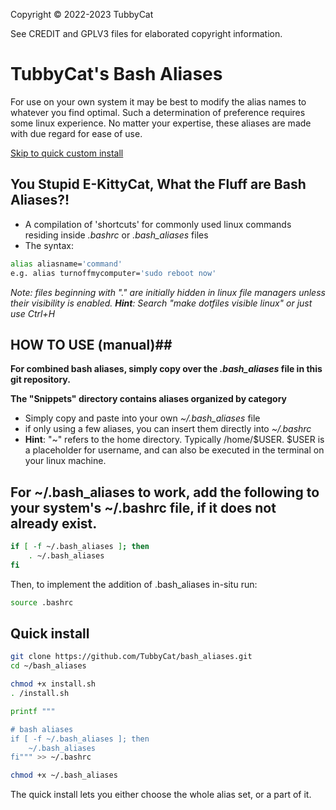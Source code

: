 Copyright © 2022-2023 TubbyCat

See CREDIT and GPLV3 files for elaborated copyright information.

# TubbyCat's Bash Aliases #
For use on your own system it may be best to modify the alias names to whatever you find optimal. Such a determination of preference requires some linux experience. No matter your expertise, these aliases are made with due regard for ease of use.

[Skip to quick custom install](https://github.com/TubbyCat/bash_aliases#quick-install)

## You Stupid E-KittyCat, What the Fluff are Bash Aliases?! ##
- A compilation of 'shortcuts' for commonly used linux commands residing inside _.bashrc_ or _.bash_aliases_ files
- The syntax:
```sh
alias aliasname='command'
e.g. alias turnoffmycomputer='sudo reboot now'
```
 _Note: files beginning with "." are initially hidden in linux file managers unless their visibility is enabled. **Hint**: Search "make dotfiles visible linux" or just use Ctrl+H_

## HOW TO USE (manual)##
**For combined bash aliases, simply copy over the _.bash_aliases_ file in this git repository.**

**The "Snippets" directory contains aliases organized by category**
  - Simply copy and paste into your own _~/.bash_aliases_ file
  - if only using a few aliases, you can insert them directly into _~/.bashrc_
  - **Hint**: "~" refers to the home directory. Typically /home/$USER.  $USER is a placeholder for username, and can also be executed in the terminal on your linux machine. 


## For ~/.bash_aliases to work, add the following to your system's ~/.bashrc file, if it does not already exist. ##

```bash
if [ -f ~/.bash_aliases ]; then
    . ~/.bash_aliases
fi
```
Then, to implement the addition of .bash_aliases in-situ run:
```bash
source .bashrc
```

## Quick install

```bash
git clone https://github.com/TubbyCat/bash_aliases.git
cd ~/bash_aliases

chmod +x install.sh
. /install.sh

printf """

# bash aliases
if [ -f ~/.bash_aliases ]; then
    ~/.bash_aliases
fi""" >> ~/.bashrc

chmod +x ~/.bash_aliases
```

The quick install lets you either choose the whole alias set, or a part of it.
